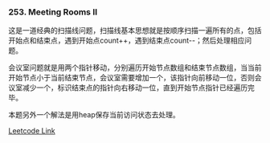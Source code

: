 ### 253. Meeting Rooms II

这是一道经典的扫描线问题，扫描线基本思想就是按顺序扫描一遍所有的点，包括开始点和结束点，遇到开始点count++，遇到结束点count--；然后处理相应问题。

会议室问题就是用两个指针移动，分别遍历开始节点数组和结束节点数组，当当前开始节点小于当前结束节点，会议室需要增加一个，该指针向前移动一位，否则会议室减少一个，标识结束点的指针向右移动一位，直到开始节点指针已经遍历完毕。

本题另外一个解法是用heap保存当前访问状态去处理。

[Leetcode Link](https://leetcode.com/problems/meeting-rooms-ii/)
